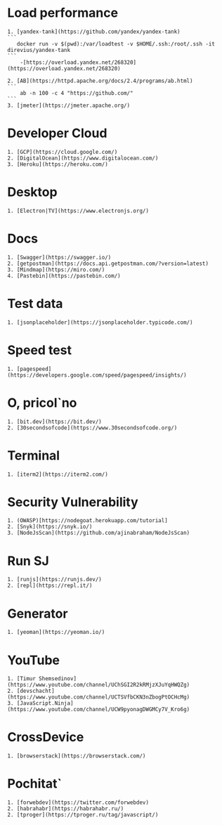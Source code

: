 # Load performance
    1. [yandex-tank](https://github.com/yandex/yandex-tank)
    ```
       docker run -v $(pwd):/var/loadtest -v $HOME/.ssh:/root/.ssh -it direvius/yandex-tank
    ```
        -[https://overload.yandex.net/268320](https://overload.yandex.net/268320)

    2. [AB](https://httpd.apache.org/docs/2.4/programs/ab.html)
    ```
        ab -n 100 -c 4 "https://github.com/"
    ```
    3. [jmeter](https://jmeter.apache.org/)
# Developer Cloud
    1. [GCP](https://cloud.google.com/)
    2. [DigitalOcean](https://www.digitalocean.com/)
    3. [Heroku](https://heroku.com/)
# Desktop
    1. [Electron|TV](https://www.electronjs.org/)
# Docs
    1. [Swagger](https://swagger.io/)
    2. [getpostman](https://docs.api.getpostman.com/?version=latest)
    3. [Mindmap](https://miro.com/)
    4. [Pastebin](https://pastebin.com/)
# Test data
    1. [jsonplaceholder](https://jsonplaceholder.typicode.com/)
# Speed test
    1. [pagespeed](https://developers.google.com/speed/pagespeed/insights/)
# O, pricol`no
    1. [bit.dev](https://bit.dev/)
    2. [30secondsofcode](https://www.30secondsofcode.org/)
# Terminal
    1. [iterm2](https://iterm2.com/)
# Security Vulnerability
    1. (OWASP)[https://nodegoat.herokuapp.com/tutorial]
    2. [Snyk](https://snyk.io/)
    3. [NodeJsScan](https://github.com/ajinabraham/NodeJsScan)
# Run SJ
    1. [runjs](https://runjs.dev/)
    2. [repl](https://repl.it/)
# Generator
    1. [yeoman](https://yeoman.io/)
# YouTube
    1. [Timur Shemsedinov](https://www.youtube.com/channel/UChSGI2R2kRMjzXJuYqHWQZg)
    2. [devschacht](https://www.youtube.com/channel/UCTSVfbCKN3nZbogPtOCHcMg)
    3. [JavaScript.Ninja](https://www.youtube.com/channel/UCW9pyonagDWGMCy7V_Kro6g)
# CrossDevice
    1. [browserstack](https://browserstack.com/)
# Pochitat`
    1. [forwebdev](https://twitter.com/forwebdev)
    2. [habrahabr](https://habrahabr.ru/)
    2. [tproger](https://tproger.ru/tag/javascript/)